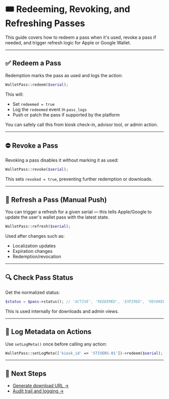 # 🎟 Redeeming, Revoking, and Refreshing Passes

This guide covers how to redeem a pass when it's used, revoke a pass if needed, and trigger refresh logic for Apple or Google Wallet.

---

## ✅ Redeem a Pass

Redemption marks the pass as used and logs the action:

```php
WalletPass::redeem($serial);
```

This will:
- Set `redeemed = true`
- Log the `redeemed` event in `pass_logs`
- Push or patch the pass if supported by the platform

You can safely call this from kiosk check-in, advisor tool, or admin action.

---

## ⛔ Revoke a Pass

Revoking a pass disables it without marking it as used:

```php
WalletPass::revoke($serial);
```

This sets `revoked = true`, preventing further redemption or downloads.

---

## 🔁 Refresh a Pass (Manual Push)

You can trigger a refresh for a given serial — this tells Apple/Google to update the user's wallet pass with the latest state.

```php
WalletPass::refresh($serial);
```

Used after changes such as:
- Localization updates
- Expiration changes
- Redemption/revocation

---

## 🔍 Check Pass Status

Get the normalized status:

```php
$status = $pass->status(); // 'ACTIVE', 'REDEEMED', 'EXPIRED', 'REVOKED'
```

This is used internally for downloads and admin views.

---

## 🧾 Log Metadata on Actions

Use `setLogMeta()` once before calling any action:

```php
WalletPass::setLogMeta(['kiosk_id' => 'STIVERS-01'])->redeem($serial);
```

---

## 🔗 Next Steps

- [Generate download URL →](./download-pass.md)
- [Audit trail and logging →](../advanced/logging.md)